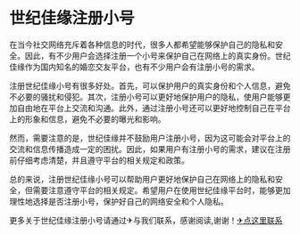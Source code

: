# 世纪佳缘注册小号

在当今社交网络充斥着各种信息的时代，很多人都希望能够保护自己的隐私和安全。因此，有不少用户会选择注册一个小号来保护自己在网络上的真实身份。世纪佳缘作为国内知名的婚恋交友平台，也有不少用户会有注册小号的需求。

注册世纪佳缘小号有很多好处。首先，可以保护用户的真实身份和个人信息，避免不必要的骚扰和侵犯。其次，注册小号可以更好地保护用户的隐私，使用户能够更加自由地在平台上交流和沟通。此外，通过注册小号还可以更好地控制自己在平台上的形象和信息，避免不必要的曝光和影响。

然而，需要注意的是，世纪佳缘并不鼓励用户注册小号，因为这可能会对平台上的交流和信息传播造成一定的困扰。因此，如果用户有注册小号的需求，建议在注册前仔细考虑清楚，并且遵守平台的相关规定和政策。

总的来说，注册世纪佳缘小号可以帮助用户更好地保护自己在网络上的隐私和安全，但需要注意遵守平台的相关规定。希望用户在使用世纪佳缘平台时，能够更加理性地选择是否注册小号，保护好自己的网络安全和个人隐私。

更多关于世纪佳缘注册小号请通过✈与我们联系，感谢阅读,谢谢！[✈点这里联系](https://gg.k02.cc)